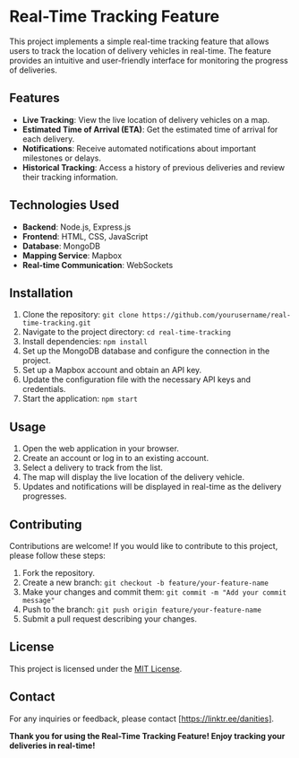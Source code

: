 # Real-Time Tracking Feature

This project implements a simple real-time tracking feature that allows users to track the location of delivery vehicles in real-time. The feature provides an intuitive and user-friendly interface for monitoring the progress of deliveries.

## Features

- **Live Tracking**: View the live location of delivery vehicles on a map.
- **Estimated Time of Arrival (ETA)**: Get the estimated time of arrival for each delivery.
- **Notifications**: Receive automated notifications about important milestones or delays.
- **Historical Tracking**: Access a history of previous deliveries and review their tracking information.

## Technologies Used

- **Backend**: Node.js, Express.js
- **Frontend**: HTML, CSS, JavaScript
- **Database**: MongoDB
- **Mapping Service**: Mapbox
- **Real-time Communication**: WebSockets

## Installation

1. Clone the repository: `git clone https://github.com/yourusername/real-time-tracking.git`
2. Navigate to the project directory: `cd real-time-tracking`
3. Install dependencies: `npm install`
4. Set up the MongoDB database and configure the connection in the project.
5. Set up a Mapbox account and obtain an API key.
6. Update the configuration file with the necessary API keys and credentials.
7. Start the application: `npm start`

## Usage

1. Open the web application in your browser.
2. Create an account or log in to an existing account.
3. Select a delivery to track from the list.
4. The map will display the live location of the delivery vehicle.
5. Updates and notifications will be displayed in real-time as the delivery progresses.

## Contributing

Contributions are welcome! If you would like to contribute to this project, please follow these steps:

1. Fork the repository.
2. Create a new branch: `git checkout -b feature/your-feature-name`
3. Make your changes and commit them: `git commit -m "Add your commit message"`
4. Push to the branch: `git push origin feature/your-feature-name`
5. Submit a pull request describing your changes.

## License

This project is licensed under the [MIT License](LICENSE).

## Contact

For any inquiries or feedback, please contact [https://linktr.ee/danities].

**Thank you for using the Real-Time Tracking Feature! Enjoy tracking your deliveries in real-time!**
